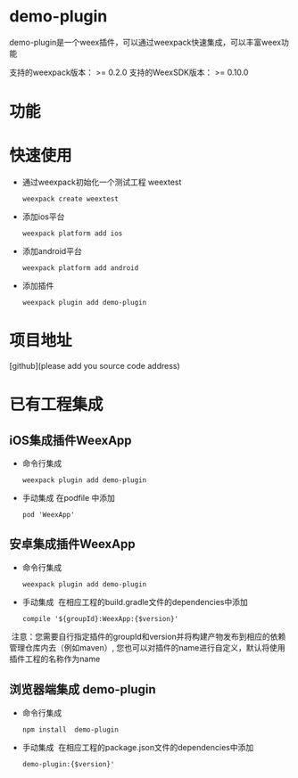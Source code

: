 # demo-plugin
demo-plugin是一个weex插件，可以通过weexpack快速集成，可以丰富weex功能

支持的weexpack版本： >= 0.2.0
支持的WeexSDK版本： >= 0.10.0

# 功能

# 快速使用
- 通过weexpack初始化一个测试工程 weextest
   ```
   weexpack create weextest
   ```
- 添加ios平台
  ```
  weexpack platform add ios
  ```
- 添加android平台
  ```
  weexpack platform add android
  ```
- 添加插件
  ```
  weexpack plugin add demo-plugin
  ```
# 项目地址
[github](please add you source code address)

# 已有工程集成
## iOS集成插件WeexApp
- 命令行集成
  ```
  weexpack plugin add demo-plugin
  ```
- 手动集成
  在podfile 中添加
  ```
  pod 'WeexApp'
  ```

## 安卓集成插件WeexApp
- 命令行集成
  ```
  weexpack plugin add demo-plugin
  ```
- 手动集成
  在相应工程的build.gradle文件的dependencies中添加
  ```
  compile '${groupId}:WeexApp:{$version}'
  ``` 
  注意：您需要自行指定插件的groupId和version并将构建产物发布到相应的依赖管理仓库内去（例如maven）, 您也可以对插件的name进行自定义，默认将使用插件工程的名称作为name


## 浏览器端集成 demo-plugin
- 命令行集成
  ```
  npm install  demo-plugin
  ```
- 手动集成
  在相应工程的package.json文件的dependencies中添加
  ```
  demo-plugin:{$version}'
  ``` 
  
